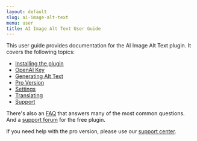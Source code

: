 ```yaml
---
layout: default
slug: ai-image-alt-text
menu: user
title: AI Image Alt Text User Guide
---
```

This user guide provides documentation for the AI Image Alt Text plugin. It covers the following topics:

- [Installing the plugin](getting-started/install)
- [OpenAI Key](openai-key)
- [Generating Alt Text](alt-text)
- [Pro Version](pro)
- [Settings](settings)
- [Translating](translating)
- [Support](support)

There's also an [FAQ](faq) that answers many of the most common questions. And a [support forum](https://wordpress.org/support/plugin/ai-image-alt-text) for the free plugin.

If you need help with the pro version, please use our [support center](https://www.wpaiplugins.dev/contact/).
